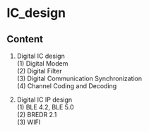 # IC_design
## Content
1. Digital IC design  
	(1) Digital Modem  
	(2) Digital Filter  
	(3) Digital Communication Synchronization   
	(4) Channel Coding and Decoding  
  
2. Digital IC IP design  
	(1) BLE 4.2, BLE 5.0   
	(2) BREDR 2.1  
	(3) WIFI  
